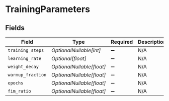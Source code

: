 # TrainingParameters


## Fields

| Field                     | Type                      | Required                  | Description               |
| ------------------------- | ------------------------- | ------------------------- | ------------------------- |
| `training_steps`          | *OptionalNullable[int]*   | :heavy_minus_sign:        | N/A                       |
| `learning_rate`           | *Optional[float]*         | :heavy_minus_sign:        | N/A                       |
| `weight_decay`            | *OptionalNullable[float]* | :heavy_minus_sign:        | N/A                       |
| `warmup_fraction`         | *OptionalNullable[float]* | :heavy_minus_sign:        | N/A                       |
| `epochs`                  | *OptionalNullable[float]* | :heavy_minus_sign:        | N/A                       |
| `fim_ratio`               | *OptionalNullable[float]* | :heavy_minus_sign:        | N/A                       |